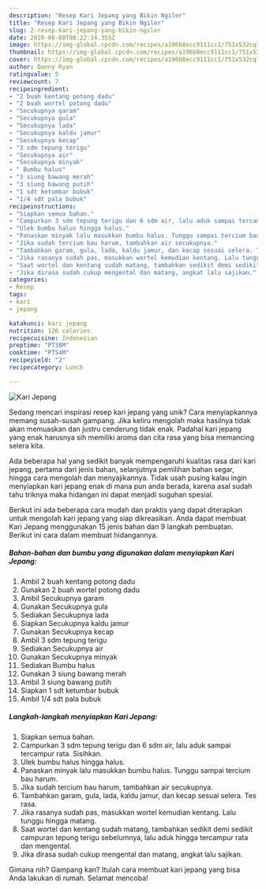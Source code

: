 ```yaml
---
description: "Resep Kari Jepang yang Bikin Ngiler"
title: "Resep Kari Jepang yang Bikin Ngiler"
slug: 2-resep-kari-jepang-yang-bikin-ngiler
date: 2020-06-08T08:22:14.355Z
image: https://img-global.cpcdn.com/recipes/a196b8ecc9111cc1/751x532cq70/kari-jepang-foto-resep-utama.jpg
thumbnail: https://img-global.cpcdn.com/recipes/a196b8ecc9111cc1/751x532cq70/kari-jepang-foto-resep-utama.jpg
cover: https://img-global.cpcdn.com/recipes/a196b8ecc9111cc1/751x532cq70/kari-jepang-foto-resep-utama.jpg
author: Danny Ryan
ratingvalue: 5
reviewcount: 7
recipeingredient:
- "2 buah kentang potong dadu"
- "2 buah wortel potong dadu"
- "Secukupnya garam"
- "Secukupnya gula"
- "Secukupnya lada"
- "Secukupnya kaldu jamur"
- "Secukupnya kecap"
- "3 sdm tepung terigu"
- "Secukupnya air"
- "Secukupnya minyak"
- " Bumbu halus"
- "3 siung bawang merah"
- "3 siung bawang putih"
- "1 sdt ketumbar bubuk"
- "1/4 sdt pala bubuk"
recipeinstructions:
- "Siapkan semua bahan."
- "Campurkan 3 sdm tepung terigu dan 6 sdm air, lalu aduk sampai tercampur rata. Sisihkan."
- "Ulek bumbu halus hingga halus."
- "Panaskan minyak lalu masukkan bumbu halus. Tunggu sampai tercium bau harum."
- "Jika sudah tercium bau harum, tambahkan air secukupnya."
- "Tambahkan garam, gula, lada, kaldu jamur, dan kecap sesuai selera. Tes rasa."
- "Jika rasanya sudah pas, masukkan wortel kemudian kentang. Lalu tunggu hingga matang."
- "Saat wortel dan kentang sudah matang, tambahkan sedikit demi sedikit campuran tepung terigu sebelumnya, lalu aduk hingga tercampur rata dan mengental."
- "Jika dirasa sudah cukup mengental dan matang, angkat lalu sajikan."
categories:
- Resep
tags:
- kari
- jepang

katakunci: kari jepang 
nutrition: 126 calories
recipecuisine: Indonesian
preptime: "PT38M"
cooktime: "PT54M"
recipeyield: "2"
recipecategory: Lunch

---
```



![Kari Jepang](https://img-global.cpcdn.com/recipes/a196b8ecc9111cc1/751x532cq70/kari-jepang-foto-resep-utama.jpg)

Sedang mencari inspirasi resep kari jepang yang unik? Cara menyiapkannya memang susah-susah gampang. Jika keliru mengolah maka hasilnya tidak akan memuaskan dan justru cenderung tidak enak. Padahal kari jepang yang enak harusnya sih memiliki aroma dan cita rasa yang bisa memancing selera kita.

Ada beberapa hal yang sedikit banyak mempengaruhi kualitas rasa dari kari jepang, pertama dari jenis bahan, selanjutnya pemilihan bahan segar, hingga cara mengolah dan menyajikannya. Tidak usah pusing kalau ingin menyiapkan kari jepang enak di mana pun anda berada, karena asal sudah tahu triknya maka hidangan ini dapat menjadi suguhan spesial.




Berikut ini ada beberapa cara mudah dan praktis yang dapat diterapkan untuk mengolah kari jepang yang siap dikreasikan. Anda dapat membuat Kari Jepang menggunakan 15 jenis bahan dan 9 langkah pembuatan. Berikut ini cara dalam membuat hidangannya.

<!--inarticleads1-->

##### Bahan-bahan dan bumbu yang digunakan dalam menyiapkan Kari Jepang:

1. Ambil 2 buah kentang potong dadu
1. Gunakan 2 buah wortel potong dadu
1. Ambil Secukupnya garam
1. Gunakan Secukupnya gula
1. Sediakan Secukupnya lada
1. Siapkan Secukupnya kaldu jamur
1. Gunakan Secukupnya kecap
1. Ambil 3 sdm tepung terigu
1. Sediakan Secukupnya air
1. Gunakan Secukupnya minyak
1. Sediakan  Bumbu halus
1. Gunakan 3 siung bawang merah
1. Ambil 3 siung bawang putih
1. Siapkan 1 sdt ketumbar bubuk
1. Ambil 1/4 sdt pala bubuk




<!--inarticleads2-->

##### Langkah-langkah menyiapkan Kari Jepang:

1. Siapkan semua bahan.
1. Campurkan 3 sdm tepung terigu dan 6 sdm air, lalu aduk sampai tercampur rata. Sisihkan.
1. Ulek bumbu halus hingga halus.
1. Panaskan minyak lalu masukkan bumbu halus. Tunggu sampai tercium bau harum.
1. Jika sudah tercium bau harum, tambahkan air secukupnya.
1. Tambahkan garam, gula, lada, kaldu jamur, dan kecap sesuai selera. Tes rasa.
1. Jika rasanya sudah pas, masukkan wortel kemudian kentang. Lalu tunggu hingga matang.
1. Saat wortel dan kentang sudah matang, tambahkan sedikit demi sedikit campuran tepung terigu sebelumnya, lalu aduk hingga tercampur rata dan mengental.
1. Jika dirasa sudah cukup mengental dan matang, angkat lalu sajikan.




Gimana nih? Gampang kan? Itulah cara membuat kari jepang yang bisa Anda lakukan di rumah. Selamat mencoba!
